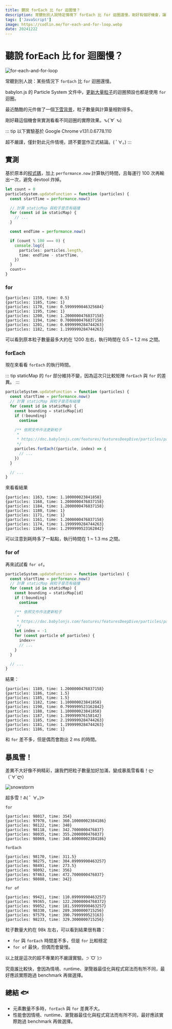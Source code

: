 ```yaml
---
title: 聽說 forEach 比 for 迴圈慢？
description: 常聽到別人說特定情境下 forEach 比 for 迴圈還慢，剛好有個好機會，讓我來試試看吧。ԅ(´∀` ԅ)
tags: ['JavaScript']
image: https://codlin.me/for-each-and-for-loop.webp
date: 20241222
---
```


# 聽說 forEach 比 for 迴圈慢？

![for-each-and-for-loop](/for-each-and-for-loop.webp)

常聽到別人說：某些情況下 `forEach` 比 `for` 迴圈還慢。

babylon.js 的 Particle System 文件中，[更新大量粒子](https://doc.babylonjs.com/features/featuresDeepDive/particles/particle_system/customizingParticles/)的迴圈預設也都是使用 `for` 迴圈。

最近酷酷的元件做了一個[下雪背景](https://chillcomponent.codlin.me/components/bg-snow/)，粒子數量與計算量相對得多。

剛好藉這個機會來實測看看不同迴圈的實際效果。<span class="text-nowrap">ԅ(´∀` ԅ)</span>

::: tip
以下實驗基於 Google Chrome v131.0.6778.110

超不嚴謹，僅針對此元件情境，請不要當作正式結論。( ﾟ∀。)
:::

## 實測

基於原本的[程式碼](https://gitlab.com/side_project/chill-component/-/blob/main/src/components/bg-snow/bg-snow-worker.ts?ref_type=heads#L97)，加上 `performance.now` 計算執行時間，且每運行 100 次再輸出一次，避免 devtool 炸掉。

```ts
let count = 0
particleSystem.updateFunction = function (particles) {
  const startTime = performance.now()

  // 計算 staticMap 與粒子是否有碰撞
  for (const id in staticMap) {
    // ...
  }

  const endTime = performance.now()

  if (count % 100 === 0) {
    console.log({
      particles: particles.length,
      time: endTime - startTime,
    })
  }
  count++
}
```

### for

```text
{particles: 1159, time: 0.5}
{particles: 1185, time: 1}
{particles: 1170, time: 0.5999999046325684}
{particles: 1195, time: 1}
{particles: 1200, time: 1.2000000476837158}
{particles: 1194, time: 0.7000000476837158}
{particles: 1201, time: 0.6999999284744263}
{particles: 1182, time: 1.1999999284744263}
```

可以看到原本粒子數量最多大約在 1200 左右，執行時間在 0.5 ~ 1.2 ms 之間。

### forEach

現在來看看 `forEach` 的執行時間。

::: tip
staticMap 的 `for` 部分維持不變，因為這次只比較矩陣 `forEach` 與 `for` 的差異。
:::

```ts
particleSystem.updateFunction = function (particles) {
  const startTime = performance.now()
  // 計算 staticMap 與粒子是否有碰撞
  for (const id in staticMap) {
    const bounding = staticMap[id]
    if (!bounding)
      continue

    /** 依照文件作法更新粒子
     *
     * https://doc.babylonjs.com/features/featuresDeepDive/particles/particle_system/customizingParticles/
     */
    particles.forEach((particle, index) => {
      // ...
    })
  }

  // ...
}
```

來看看結果

```text
{particles: 1163, time: 1.100000023841858}
{particles: 1168, time: 1.2000000476837158}
{particles: 1184, time: 1.2000000476837158}
{particles: 1180, time: 1}
{particles: 1171, time: 1}
{particles: 1161, time: 1.2000000476837158}
{particles: 1174, time: 1.1999999284744263}
{particles: 1166, time: 1.2999999523162842}
```

可以注意到耗時多了一點點，執行時間在 1 ~ 1.3 ms 之間。

### for of

再來試試看 `for of`。

```ts
particleSystem.updateFunction = function (particles) {
  const startTime = performance.now()
  // 計算 staticMap 與粒子是否有碰撞
  for (const id in staticMap) {
    const bounding = staticMap[id]
    if (!bounding)
      continue

    /** 依照文件作法更新粒子
     *
     * https://doc.babylonjs.com/features/featuresDeepDive/particles/particle_system/customizingParticles/
     */
    let index = -1
    for (const particle of particles) {
      index++
      // ...
    }
  }

  // ...
}
```

結果：

```text
{particles: 1189, time: 1.2000000476837158}
{particles: 1186, time: 1.5}
{particles: 1185, time: 1.5}
{particles: 1182, time: 1.100000023841858}
{particles: 1190, time: 0.7999999523162842}
{particles: 1188, time: 1.100000023841858}
{particles: 1187, time: 1.399999976158142}
{particles: 1185, time: 2.1999999284744263}
{particles: 1181, time: 1.1999999284744263}
{particles: 1186, time: 1}
```

和 `for` 差不多，但是偶而會跑出 2 ms 的時間。

## 暴風雪！

差異不大好像不夠精彩，讓我們把粒子數量加好加滿，變成暴風雪看看！ლ（´∀`ლ）

![snowstorm](/for-each-and-for-loop/snowstorm.png)

超多雪！ᕕ( ﾟ ∀。)ᕗ

`for`

```text
{particles: 98017, time: 354}
{particles: 97970, time: 360.10000002384186}
{particles: 98122, time: 340}
{particles: 98118, time: 342.7000000476837}
{particles: 98035, time: 355.2000000476837}
{particles: 98069, time: 348.60000002384186}
```

`forEach`

```text
{particles: 98170, time: 311.5}
{particles: 98275, time: 304.09999990463257}
{particles: 98491, time: 273.5}
{particles: 98092, time: 356}
{particles: 97463, time: 472.7000000476837}
{particles: 98080, time: 342}
```

`for of`

```text
{particles: 99421, time: 110.09999990463257}
{particles: 99365, time: 122.20000004768372}
{particles: 99052, time: 181.59999990463257}
{particles: 98330, time: 289.3000000715256}
{particles: 97579, time: 390.7999999523163}
{particles: 98233, time: 329.3000000715256}
```

粒子數量大約在 98k 左右，可以看到結果很有趣：

- `for` 與 `forEach` 時間差不多，但是 `for` 比較穩定
- `for of` 最快，但偶而會變慢。

以上就是這次的超不專業的不嚴謹實驗。੭ ˙ᗜ˙ )੭

究竟誰比較快，會因為情境、runtime、瀏覽器最佳化與程式寫法而有所不同，最好應該實際跑過 benchmark 再做選擇。

## 總結 🐟

- 元素數量不多時，`forEach` 與 `for` 差異不大。
- 性能會因情境、runtime、瀏覽器最佳化與程式寫法而有所不同，最好應該實際跑過 benchmark 再做選擇。
